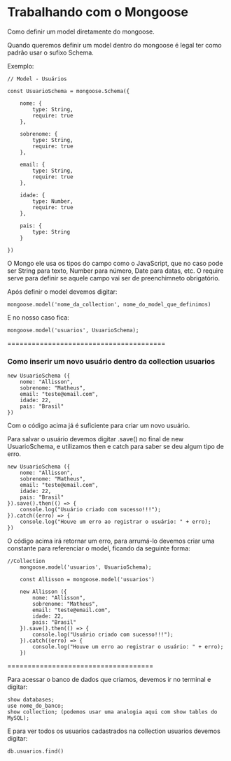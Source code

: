 # Trabalhando com o Mongoose

Como definir um model diretamente do mongoose.

Quando queremos definir um model dentro do mongoose é legal ter como padrão usar o sufixo Schema.

Exemplo:

    // Model - Usuários

    const UsuarioSchema = mongoose.Schema({

        nome: {
            type: String,
            require: true
        },

        sobrenome: {
            type: String,
            require: true
        },

        email: {
            type: String,
            require: true
        },

        idade: {
            type: Number,
            require: true
        },

        pais: {
            type: String
        }

    })

O Mongo ele usa os tipos do campo como o JavaScript, que no caso pode ser String para texto, Number para número, Date para datas, etc.
O require serve para definir se aquele campo vai ser de preenchimneto obrigatório.

Após definir o model devemos digitar:

    mongoose.model('nome_da_collection', nome_do_model_que_definimos)

E no nosso caso fica:

    mongoose.model('usuarios', UsuarioSchema);  

=======================================

### Como inserir um novo usuário dentro da collection usuarios

    new UsuarioSchema ({
        nome: "Allisson",
        sobrenome: "Matheus",
        email: "teste@email.com",
        idade: 22,
        pais: "Brasil"
    })

Com o código acima já é suficiente para criar um novo usuário.

Para salvar o usuário devemos digitar .save() no final de new UsuarioSchema, e utilizamos then e catch para saber se deu algum tipo de erro.

    new UsuarioSchema ({
        nome: "Allisson",
        sobrenome: "Matheus",
        email: "teste@email.com",
        idade: 22,
        pais: "Brasil"
    }).save().then(() => {
        console.log("Usuário criado com sucesso!!!");
    }).catch((erro) => {
        console.log("Houve um erro ao registrar o usuário: " + erro);
    })

O código acima irá retornar um erro, para arrumá-lo devemos criar uma constante para referenciar o model, ficando da seguinte forma:

    //Collection
        mongoose.model('usuarios', UsuarioSchema);

        const Allisson = mongoose.model('usuarios')

        new Allisson ({
            nome: "Allisson",
            sobrenome: "Matheus",
            email: "teste@email.com",
            idade: 22,
            pais: "Brasil"
        }).save().then(() => {
            console.log("Usuário criado com sucesso!!!");
        }).catch((erro) => {
            console.log("Houve um erro ao registrar o usuário: " + erro);
        })

====================================

Para acessar o banco de dados que criamos, devemos ir no terminal e digitar:

    show databases;
    use nome_do_banco;
    show collection; (podemos usar uma analogia aqui com show tables do MySQL);

E para ver todos os usuarios cadastrados na collection usuarios devemos digitar:

    db.usuarios.find()






